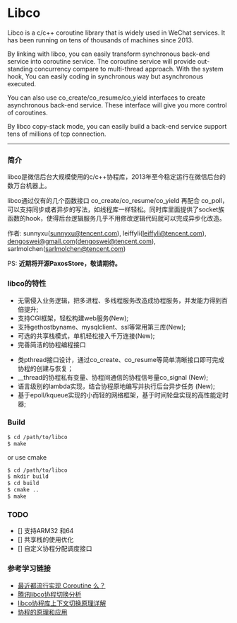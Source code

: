 Libco
===========
Libco is a c/c++ coroutine library that is widely used in WeChat services. It has been running on tens of thousands of machines since 2013.

By linking with libco, you can easily transform synchronous back-end service into coroutine service. The coroutine service will provide out-standing concurrency compare to multi-thread approach. With the system hook, You can easily coding in synchronous way but asynchronous executed.

You can also use co_create/co_resume/co_yield interfaces to create asynchronous back-end service. These interface will give you more control of coroutines.

By libco copy-stack mode, you can easily build a back-end service support tens of millions of tcp connection.
***
### 简介
libco是微信后台大规模使用的c/c++协程库，2013年至今稳定运行在微信后台的数万台机器上。  

libco通过仅有的几个函数接口 co_create/co_resume/co_yield 再配合 co_poll，可以支持同步或者异步的写法，如线程库一样轻松。同时库里面提供了socket族函数的hook，使得后台逻辑服务几乎不用修改逻辑代码就可以完成异步化改造。

作者: sunnyxu(sunnyxu@tencent.com), leiffyli(leiffyli@tencent.com), dengoswei@gmail.com(dengoswei@tencent.com), sarlmolchen(sarlmolchen@tencent.com)

PS: **近期将开源PaxosStore，敬请期待。**

### libco的特性
- 无需侵入业务逻辑，把多进程、多线程服务改造成协程服务，并发能力得到百倍提升;
- 支持CGI框架，轻松构建web服务(New);
- 支持gethostbyname、mysqlclient、ssl等常用第三库(New);
- 可选的共享栈模式，单机轻松接入千万连接(New);
- 完善简洁的协程编程接口
 * 类pthread接口设计，通过co_create、co_resume等简单清晰接口即可完成协程的创建与恢复；
 * __thread的协程私有变量、协程间通信的协程信号量co_signal (New);
 * 语言级别的lambda实现，结合协程原地编写并执行后台异步任务 (New);
 * 基于epoll/kqueue实现的小而轻的网络框架，基于时间轮盘实现的高性能定时器;

### Build

```bash
$ cd /path/to/libco
$ make
```

or use cmake

```bash
$ cd /path/to/libco
$ mkdir build
$ cd build
$ cmake ..
$ make
```


### TODO


- [] 支持ARM32 和64
- [] 共享栈的使用优化
- [] 自定义协程分配调度接口

### 参考学习链接
- [最近都流行实现 Coroutine 么？](https://zhuanlan.zhihu.com/p/32431200)
- [腾讯libco协程切换分析](https://nifengz.com/libco_context_swap/)
- [libco协程库上下文切换原理详解](https://blog.csdn.net/lqt641/article/details/73287231)
- [协程的原理和应用](https://www.cnblogs.com/chenny7/p/4027852.html)
